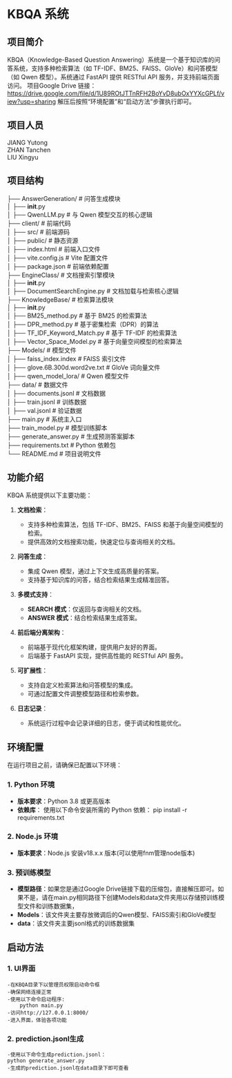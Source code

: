 # KBQA 系统

## 项目简介
KBQA（Knowledge-Based Question Answering）系统是一个基于知识库的问答系统，支持多种检索算法（如 TF-IDF、BM25、FAISS、GloVe）和问答模型（如 Qwen 模型）。系统通过 FastAPI 提供 RESTful API 服务，并支持前端页面访问。
项目Google Drive 链接：https://drive.google.com/file/d/1U89ROtJTTnRFH2BoYvD8ubOxYYXcGPLf/view?usp=sharing
解压后按照“环境配置”和“启动方法”步骤执行即可。

## 项目人员
JIANG Yutong				 
ZHAN Tanchen				 
LIU Xingyu					 

## 项目结构
├── AnswerGeneration/ # 问答生成模块  
│ ├── __init__.py  
│ ├── QwenLLM.py # 与 Qwen 模型交互的核心逻辑  
├── client/ # 前端代码  
│ ├── src/ # 前端源码  
│ ├── public/ # 静态资源  
│ ├── index.html # 前端入口文件  
│ ├── vite.config.js # Vite 配置文件  
│ ├── package.json # 前端依赖配置  
├── EngineClass/ # 文档搜索引擎模块  
│ ├── __init__.py  
│ ├── DocumentSearchEngine.py # 文档加载与检索核心逻辑  
├── KnowledgeBase/ # 检索算法模块  
│ ├── __init__.py  
│ ├── BM25_method.py # 基于 BM25 的检索算法  
│ ├── DPR_method.py # 基于密集检索（DPR）的算法  
│ ├── TF_IDF_Keyword_Match.py # 基于 TF-IDF 的检索算法  
│ ├── Vector_Space_Model.py # 基于向量空间模型的检索算法  
├── Models/ # 模型文件  
│ ├── faiss_index.index # FAISS 索引文件  
│ ├── glove.6B.300d.word2ve.txt # GloVe 词向量文件  
│ ├── qwen_model_lora/ # Qwen 模型文件  
├── data/ # 数据文件  
│ ├── documents.jsonl # 文档数据  
│ ├── train.jsonl # 训练数据  
│ ├── val.jsonl # 验证数据  
├── main.py # 系统主入口  
├── train_model.py # 模型训练脚本  
├── generate_answer.py # 生成预测答案脚本  
├── requirements.txt # Python 依赖包  
└── README.md # 项目说明文件

## 功能介绍
KBQA 系统提供以下主要功能：

1. **文档检索**：
   - 支持多种检索算法，包括 TF-IDF、BM25、FAISS 和基于向量空间模型的检索。
   - 提供高效的文档搜索功能，快速定位与查询相关的文档。

2. **问答生成**：
   - 集成 Qwen 模型，通过上下文生成高质量的答案。
   - 支持基于知识库的问答，结合检索结果生成精准回答。

3. **多模式支持**：
   - **SEARCH 模式**：仅返回与查询相关的文档。
   - **ANSWER 模式**：结合检索结果生成答案。

4. **前后端分离架构**：
   - 前端基于现代化框架构建，提供用户友好的界面。
   - 后端基于 FastAPI 实现，提供高性能的 RESTful API 服务。

5. **可扩展性**：
   - 支持自定义检索算法和问答模型的集成。
   - 可通过配置文件调整模型路径和检索参数。

6. **日志记录**：
   - 系统运行过程中会记录详细的日志，便于调试和性能优化。

## 环境配置

在运行项目之前，请确保已配置以下环境：

### 1. Python 环境
- **版本要求**：Python 3.8 或更高版本
- **依赖库**：
  使用以下命令安装所需的 Python 依赖：
  pip install -r requirements.txt

### 2. Node.js 环境
- **版本要求**：Node.js 安装v18.x.x 版本(可以使用fnm管理node版本) 

### 3. 预训练模型
- **模型路径**：如果您是通过Google Drive链接下载的压缩包，直接解压即可。如果不是，请在main.py相同路径下创建Models和data文件夹用以存储预训练模型文件和训练数据集，
- **Models**：该文件夹主要存放微调后的Qwen模型、FAISS索引和GloVe模型
- **data**：该文件夹主要jsonl格式的训练数据集

## 启动方法
### 1. UI界面
    -在KBQA目录下以管理员权限启动命令框
    -确保网络连接正常
    -使用以下命令启动程序:
        python main.py
    -访问http://127.0.0.1:8000/
    -进入界面，体验各项功能

### 2. prediction.jsonl生成
    -使用以下命令生成prediction.jsonl：
    python generate_answer.py
    -生成的prediction.jsonl在data目录下即可查看

